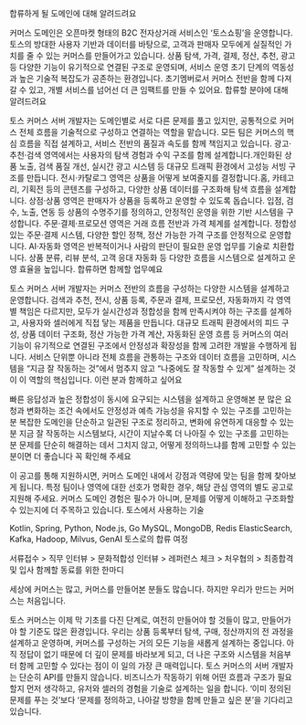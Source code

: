 합류하게 될 도메인에 대해 알려드려요

커머스 도메인은 오픈마켓 형태의 B2C 전자상거래 서비스인 ‘토스쇼핑’을 운영합니다.
토스의 방대한 사용자 기반과 데이터를 바탕으로, 고객과 판매자 모두에게 실질적인 가치를 줄 수 있는 커머스를 만들어가고 있습니다.
상품 탐색, 가격, 결제, 정산, 추천, 광고 등 다양한 기능이 유기적으로 연결된 구조로 운영되며, 서비스 운영 초기 단계의 역동성과 높은 기술적 복잡도가 공존하는 환경입니다.
초기멤버로서 커머스 전반을 함께 다져갈 수 있고, 개별 서비스를 넘어선 더 큰 임팩트를 만들 수 있어요.
합류할 분야에 대해 알려드려요

토스 커머스 서버 개발자는 도메인별로 서로 다른 문제를 풀고 있지만, 공통적으로 커머스 전체 흐름을 기술적으로 구성하고 연결하는 역할을 맡습니다.
모든 팀은 커머스의 핵심 흐름을 직접 설계하고, 서비스 전반의 품질과 속도를 함께 책임지고 있습니다.
광고·추천·검색 영역에서는 사용자의 탐색 경험과 수익 구조를 함께 설계합니다.개인화된 상품 노출, 검색 품질 개선, 실시간 광고 시스템 등 대규모 트래픽 환경에서 고성능 서빙 구조를 만듭니다.
전시·카탈로그 영역은 상품을 어떻게 보여줄지를 결정합니다.홈, 카테고리, 기획전 등의 콘텐츠를 구성하고, 다양한 상품 데이터를 구조화해 탐색 흐름을 설계합니다.
상점·상품 영역은 판매자가 상품을 등록하고 운영할 수 있도록 돕습니다. 입점, 검수, 노출, 연동 등 상품의 수명주기를 정의하고, 안정적인 운영을 위한 기반 시스템을 구성합니다.
주문·결제·프로모션 영역은 거래 흐름 전반과 가격 체계를 설계합니다. 정합성 있는 주문·결제 시스템, 다양한 할인 정책, 정산 가능한 가격 구조를 안정적으로 운영합니다.
AI·자동화 영역은 반복적이거나 사람의 판단이 필요한 운영 업무를 기술로 치환합니다. 상품 분류, 리뷰 분석, 고객 응대 자동화 등 다양한 흐름을 시스템으로 설계하고 운영 효율을 높입니다.
합류하면 함께할 업무예요

토스 커머스 서버 개발자는 커머스 전반의 흐름을 구성하는 다양한 시스템을 설계하고 운영합니다.
검색과 추천, 전시, 상품 등록, 주문과 결제, 프로모션, 자동화까지 각 영역별 책임은 다르지만, 모두가 실시간성과 정합성을 함께 만족시켜야 하는 구조를 설계하고, 사용자와 셀러에게 직접 닿는 제품을 만듭니다.
대규모 트래픽 환경에서의 피드 구성, 상품 데이터 구조화, 정산 가능한 가격 계산, 자동화된 운영 흐름 등 커머스의 여러 기능이 유기적으로 연결된 구조에서 안정성과 확장성을 함께 고려한 개발을 수행하게 됩니다.
서비스 단위뿐 아니라 전체 흐름을 관통하는 구조와 데이터 흐름을 고민하며, 시스템을 “지금 잘 작동하는 것”에서 멈추지 않고 “나중에도 잘 작동할 수 있게” 설계하는 것이 이 역할의 핵심입니다.
이런 분과 함께하고 싶어요

빠른 응답성과 높은 정합성이 동시에 요구되는 시스템을 설계하고 운영해본 분
많은 요청과 변화하는 조건 속에서도 안정성과 예측 가능성을 유지할 수 있는 구조를 고민하는 분
복잡한 도메인을 단순하고 일관된 구조로 정리하고, 변화에 유연하게 대응할 수 있는 분
지금 잘 작동하는 시스템보다, 시간이 지날수록 더 나아질 수 있는 구조를 고민하는 분
문제를 단순히 해결하는 데서 그치지 않고, 어떻게 정의하느냐를 함께 고민할 수 있는 분이면 더 좋습니다
꼭 확인해 주세요

이 공고를 통해 지원하시면, 커머스 도메인 내에서 강점과 역량에 맞는 팀을 함께 찾아보게 됩니다.
특정 팀이나 영역에 대한 선호가 명확한 경우, 해당 관심 영역의 별도 공고로 지원해 주세요.
커머스 도메인 경험은 필수가 아니며, 문제를 어떻게 이해하고 구조화할 수 있는지에 더 주목하고 있습니다.
토스에서 사용하는 기술

Kotlin, Spring, Python, Node.js, Go
MySQL, MongoDB, Redis
ElasticSearch, Kafka, Hadoop, Milvus, GenAI
토스로의 합류 여정

서류접수 > 직무 인터뷰 > 문화적합성 인터뷰 > 레퍼런스 체크 > 처우협의 > 최종합격 및 입사
함께할 동료를 위한 한마디

세상에 커머스는 많고, 커머스를 만들어본 분들도 많습니다.
하지만 우리가 만드는 커머스는 처음입니다.

토스 커머스는 이제 막 기초를 다진 단계로, 여전히 만들어야 할 것들이 많고, 만들어가야 할 기준도 많은 환경입니다. 우리는 상품 등록부터 탐색, 구매, 정산까지의 전 과정을 설계하고 운영하며, 커머스를 구성하는 거의 모든 기능을 새롭게 설계하는 중입니다. 아직 정답이 없기 때문에 더 깊이 문제를 바라보게 되고, 더 나은 구조와 시스템을 처음부터 함께 고민할 수 있다는 점이 이 일의 가장 큰 매력입니다.
토스 커머스의 서버 개발자는 단순히 API를 만들지 않습니다. 비즈니스가 작동하기 위해 어떤 흐름과 구조가 필요할지 먼저 생각하고, 유저와 셀러의 경험을 기술로 설계하는 일을 합니다. ‘이미 정의된 문제를 푸는 것’보다 ‘문제를 정의하고, 나아갈 방향을 함께 만들고 싶은 분’을 기다리고 있습니다.

